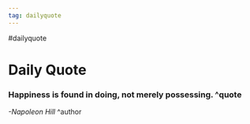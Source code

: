 ```yaml
---
tag: dailyquote
---
```


#dailyquote

# Daily Quote

### Happiness is found in doing, not merely possessing. ^quote
*-Napoleon Hill* ^author
